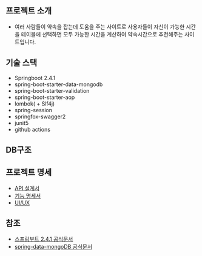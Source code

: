 ## 프로젝트 소개
- 여러 사람들이 약속을 잡는데 도움을 주는 사이트로 사용자들이 자신이 가능한 시간을 테이블에 선택하면 모두 가능한 시간을 계산하여 약속시간으로 추천해주는 사이트입니다.

## 기술 스택
   - Springboot 2.4.1
   - spring-boot-starter-data-mongodb
   - spring-boot-starter-validation
   - spring-boot-starter-aop
   - lombok( + Slf4j)
   - spring-session
   - springfox-swagger2
   - junit5
   - github actions
   
## DB구조


## 프로젝트 명세
- [API 설계서](https://app.swaggerhub.com/apis-docs/su-ram/momo/1.0.0)
- [기능 명세서](https://www.notion.so/452c8c2414eb4e728c4f276fd02b075f?v=ab3467090fbf4f1ba295b68434339353)
- [UI/UX](https://xd.adobe.com/view/96c60e58-6479-4449-be6e-20c8b7928544-c395/)


## 참조
- [스프링부트 2.4.1 공식문서](https://docs.spring.io/spring-boot/docs/2.4.1-SNAPSHOT/reference/pdf/spring-boot-reference.pdf)
- [spring-data-mongoDB 공식문서](https://docs.spring.io/spring-data/mongodb/docs/3.2.3/reference/html/#reference)
